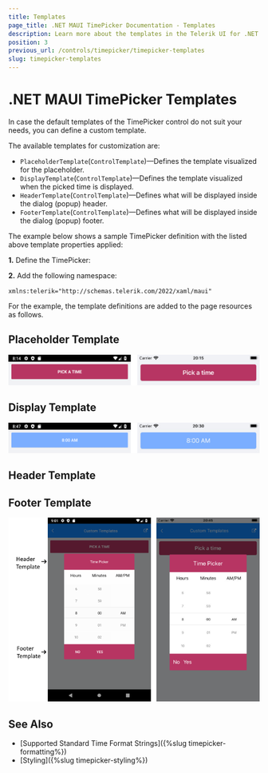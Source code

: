 ```yaml
---
title: Templates
page_title: .NET MAUI TimePicker Documentation - Templates
description: Learn more about the templates in the Telerik UI for .NET MAUI TimePicker control.
position: 3
previous_url: /controls/timepicker/timepicker-templates
slug: timepicker-templates
---
```


# .NET MAUI TimePicker Templates

In case the default templates of the TimePicker control do not suit your needs, you can define a custom template.

The available templates for customization are:

* `PlaceholderTemplate`(`ControlTemplate`)&mdash;Defines the template visualized for the placeholder.  
* `DisplayTemplate`(`ControlTemplate`)&mdash;Defines the template visualized when the picked time is displayed.
* `HeaderTemplate`(`ControlTemplate`)&mdash;Defines what will be displayed inside the dialog (popup) header.
* `FooterTemplate`(`ControlTemplate`)&mdash;Defines what will be displayed inside the dialog (popup) footer.

The example below shows a sample TimePicker definition with the listed above template properties applied:

**1.** Define the TimePicker:

<snippet id='timepicker-custom-templates' />

**2.** Add the following namespace:

```XAML
xmlns:telerik="http://schemas.telerik.com/2022/xaml/maui"
```

For the example, the template definitions are added to the page resources as follows.

## Placeholder Template

<snippet id='timepicker-placeholder-template' />


![TimePicker Placeholder Template](images/timepicker_placeholder_template.png)

## Display Template

<snippet id='timepicker-display-template' />

![TimePicker Display Template](images/timepicker_display_template.png)

## Header Template

<snippet id='timepicker-header-template' />

## Footer Template

<snippet id='timepicker-footer-template' />

![TimePicker Footer Template](images/timepicker_header_footer_template.png)


## See Also

- [Supported Standard Time Format Strings]({%slug timepicker-formatting%})
- [Styling]({%slug timepicker-styling%})
